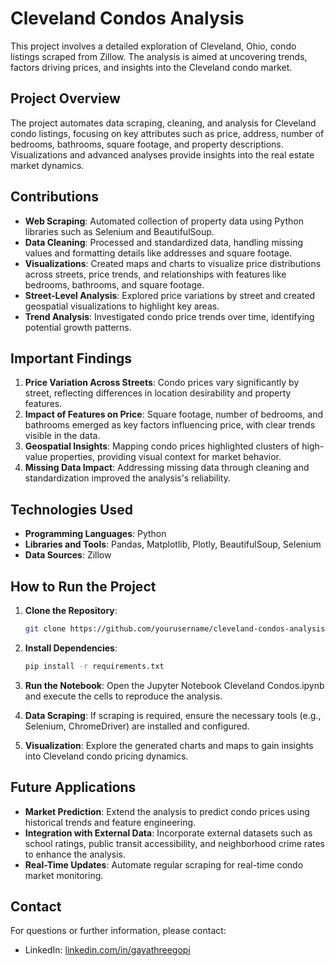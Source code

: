 # Cleveland Condos Analysis
This project involves a detailed exploration of Cleveland, Ohio, condo listings scraped from Zillow. The analysis is aimed at uncovering trends, factors driving prices, and insights into the Cleveland condo market.

## Project Overview
The project automates data scraping, cleaning, and analysis for Cleveland condo listings, focusing on key attributes such as price, address, number of bedrooms, bathrooms, square footage, and property descriptions. Visualizations and advanced analyses provide insights into the real estate market dynamics.

## Contributions
- **Web Scraping**: Automated collection of property data using Python libraries such as Selenium and BeautifulSoup.
- **Data Cleaning**: Processed and standardized data, handling missing values and formatting details like addresses and square footage.
- **Visualizations**: Created maps and charts to visualize price distributions across streets, price trends, and relationships with features like bedrooms, bathrooms, and square footage.
- **Street-Level Analysis**: Explored price variations by street and created geospatial visualizations to highlight key areas.
- **Trend Analysis**: Investigated condo price trends over time, identifying potential growth patterns.

## Important Findings
1. **Price Variation Across Streets**: Condo prices vary significantly by street, reflecting differences in location desirability and property features.
2. **Impact of Features on Price**: Square footage, number of bedrooms, and bathrooms emerged as key factors influencing price, with clear trends visible in the data.
3. **Geospatial Insights**: Mapping condo prices highlighted clusters of high-value properties, providing visual context for market behavior.
4. **Missing Data Impact**: Addressing missing data through cleaning and standardization improved the analysis's reliability.

## Technologies Used
- **Programming Languages**: Python
- **Libraries and Tools**: Pandas, Matplotlib, Plotly, BeautifulSoup, Selenium
- **Data Sources**: Zillow

## How to Run the Project
1. **Clone the Repository**:
   ```bash
   git clone https://github.com/yourusername/cleveland-condos-analysis
   ```
2. **Install Dependencies**:
   ```bash
   pip install -r requirements.txt
   ```
4. **Run the Notebook**: Open the Jupyter Notebook Cleveland Condos.ipynb and execute the cells to reproduce the analysis.

5. **Data Scraping**: If scraping is required, ensure the necessary tools (e.g., Selenium, ChromeDriver) are installed and configured.

6. **Visualization**: Explore the generated charts and maps to gain insights into Cleveland condo pricing dynamics.

## Future Applications
* **Market Prediction**: Extend the analysis to predict condo prices using historical trends and feature engineering.
* **Integration with External Data**: Incorporate external datasets such as school ratings, public transit accessibility, and neighborhood crime rates to enhance the analysis.
* **Real-Time Updates**: Automate regular scraping for real-time condo market monitoring.

## Contact
For questions or further information, please contact:
* LinkedIn: [linkedin.com/in/gayathreegopi](https://linkedin.com/in/gayathreegopi)

